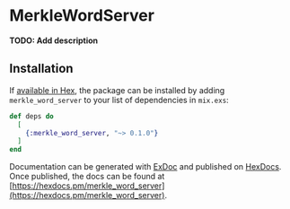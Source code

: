 # MerkleWordServer

**TODO: Add description**

## Installation

If [available in Hex](https://hex.pm/docs/publish), the package can be installed
by adding `merkle_word_server` to your list of dependencies in `mix.exs`:

```elixir
def deps do
  [
    {:merkle_word_server, "~> 0.1.0"}
  ]
end
```

Documentation can be generated with [ExDoc](https://github.com/elixir-lang/ex_doc)
and published on [HexDocs](https://hexdocs.pm). Once published, the docs can
be found at [https://hexdocs.pm/merkle_word_server](https://hexdocs.pm/merkle_word_server).

